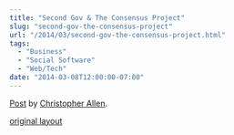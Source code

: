 ```yaml
---
title: "Second Gov & The Consensus Project"
slug: "second-gov-the-consensus-project"
url: "/2014/03/second-gov-the-consensus-project.html"
tags:
  - "Business"
  - "Social Software"
  - "Web/Tech"
date: "2014-03-08T12:00:00-07:00"
---
```

<div id="fb-root"></div> <script id="facebook-jssdk" src="//connect.facebook.net/en_US/all.js#xfbml=1"></script>
<div class="fb-post" data-href="https://www.facebook.com/ChristopherRayAllen/posts/10152279829595540" data-width="600"><div class="fb-xfbml-parse-ignore"><a href="https://www.facebook.com/ChristopherRayAllen/posts/10152279829595540">Post</a> by <a href="https://www.facebook.com/ChristopherRayAllen">Christopher Allen</a>.</div></div>
<p class="previous"><a href="/previous/2014/03/second-gov-the-consensus-project.html" rel="syndication nofollow" class="u-syndication" >original layout</a></p>
